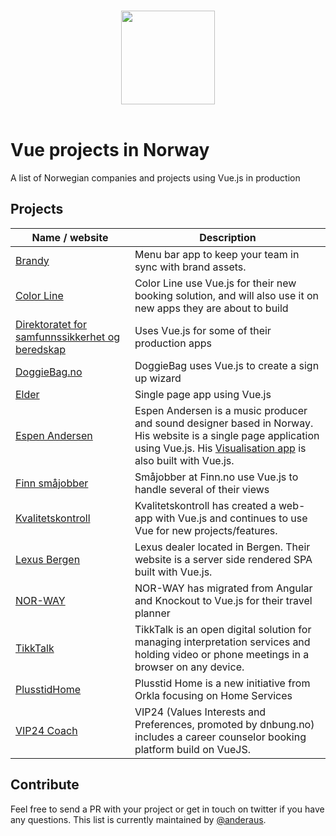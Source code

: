 <p align="center">
  <br>
  <img width="150" src="http://012.vuejs.org/images/logo.png">
  <br>
  <br>
</p>

# Vue projects in Norway

A list of Norwegian companies and projects using Vue.js in production

## Projects

Name / website | Description
| --- | ---- |
[Brandy](https://getbrandy.io) | Menu bar app to keep your team in sync with brand assets.
[Color Line](https://www.colorline.no/) | Color Line use Vue.js for their new booking solution, and will also use it on new apps they are about to build
[Direktoratet for samfunnssikkerhet og beredskap](https://www.dsb.no/) | Uses Vue.js for some of their production apps
[DoggieBag.no](https://doggiebag.no/) | DoggieBag uses Vue.js to create a sign up wizard
[Elder](https://elder.no/) | Single page app using Vue.js
[Espen Andersen](https://easound.no/) | Espen Andersen is a music producer and sound designer based in Norway. His website is a single page application using Vue.js. His [Visualisation app](http://visualizer.easound.no/) is also built with Vue.js.
[Finn småjobber](https://www.finn.no/smajobber/) | Småjobber at Finn.no use Vue.js to handle several of their views
[Kvalitetskontroll](https://www.kvalitetskontroll.no/) | Kvalitetskontroll has created a web-app with Vue.js and continues to use Vue for new projects/features.
[Lexus Bergen](https://www.lexus-bergen.no/) | Lexus dealer located in Bergen. Their website is a server side rendered SPA built with Vue.js.
[NOR-WAY](https://www.nor-way.no) | NOR-WAY has migrated from Angular and Knockout to Vue.js for their travel planner 
[TikkTalk](https://my.tikktalk.com/) | TikkTalk is an open digital solution for managing interpretation services and holding video or phone meetings in a browser on any device. 
[PlusstidHome](https://plusstidhome.no) | Plusstid Home is a new initiative from Orkla focusing on Home Services
[VIP24 Coach](https://my.vip24.coach) | VIP24 (Values Interests and Preferences, promoted by dnbung.no) includes a career counselor booking platform build on VueJS.

## Contribute

Feel free to send a PR with your project or get in touch on twitter if you have any questions. This list is currently maintained by [@anderaus](https://twitter.com/anderaus).
